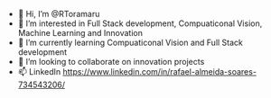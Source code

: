 - 👋 Hi, I’m @RToramaru
- 👀 I’m interested in Full Stack development, Compuaticonal Vision, Machine Learning and Innovation
- 🌱 I’m currently learning Compuaticonal Vision and Full Stack development
- 💞️ I’m looking to collaborate on innovation projects
- 📫 LinkedIn https://www.linkedin.com/in/rafael-almeida-soares-734543206/

<!---
RToramaru/RToramaru is a ✨ special ✨ repository because its `README.md` (this file) appears on your GitHub profile.
You can click the Preview link to take a look at your changes.
--->
